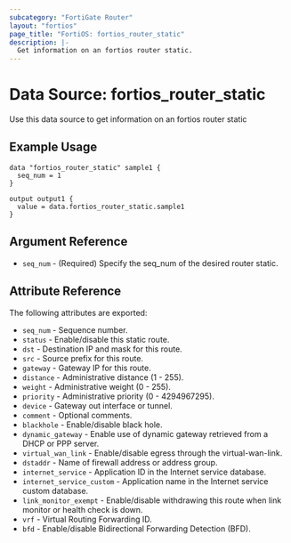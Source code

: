 ```yaml
---
subcategory: "FortiGate Router"
layout: "fortios"
page_title: "FortiOS: fortios_router_static"
description: |-
  Get information on an fortios router static.
---
```


# Data Source: fortios_router_static
Use this data source to get information on an fortios router static

## Example Usage

```hcl
data "fortios_router_static" sample1 {
  seq_num = 1
}

output output1 {
  value = data.fortios_router_static.sample1
}
```

## Argument Reference

* `seq_num` - (Required) Specify the seq_num of the desired router static.

## Attribute Reference

The following attributes are exported:

* `seq_num` - Sequence number.
* `status` - Enable/disable this static route.
* `dst` - Destination IP and mask for this route.
* `src` - Source prefix for this route.
* `gateway` - Gateway IP for this route.
* `distance` - Administrative distance (1 - 255).
* `weight` - Administrative weight (0 - 255).
* `priority` - Administrative priority (0 - 4294967295).
* `device` - Gateway out interface or tunnel.
* `comment` - Optional comments.
* `blackhole` - Enable/disable black hole.
* `dynamic_gateway` - Enable use of dynamic gateway retrieved from a DHCP or PPP server.
* `virtual_wan_link` - Enable/disable egress through the virtual-wan-link.
* `dstaddr` - Name of firewall address or address group.
* `internet_service` - Application ID in the Internet service database.
* `internet_service_custom` - Application name in the Internet service custom database.
* `link_monitor_exempt` - Enable/disable withdrawing this route when link monitor or health check is down.
* `vrf` - Virtual Routing Forwarding ID.
* `bfd` - Enable/disable Bidirectional Forwarding Detection (BFD).


